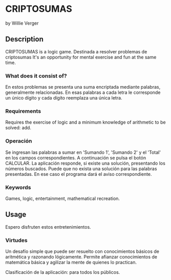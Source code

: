 # CRIPTOSUMAS
by Willie Verger

## Description
CRIPTOSUMAS is a logic game.
Destinada a resolver problemas de criptosumas
It's an opportunity for mental exercise and fun at the same time.

### What does it consist of?
En estos problemas se presenta una suma encriptada mediante palabras, generalmente relacionadas. 
En esas palabras a cada letra le corresponde un único dígito y cada dígito reemplaza una única letra.

### Requirements
Requires the exercise of logic and a minimum knowledge of arithmetic to be solved: add.

### Operación
Se ingresan las palabras a sumar en 'Sumando 1', 'Sumando 2' y el 'Total' en los campos correspondientes.
A continuación se pulsa el botón CALCULAR. La aplicación responde, si existe una solución, presentando los números buscados.
Puede que no exista una solución para las palabras presentadas. En ese caso el programa dará el aviso correspondiente.

### Keywords
Games, logic, entertainment, mathematical recreation.

## Usage



Espero disfruten estos entretenimientos.

### Virtudes
Un desafío simple que puede ser resuelto con conocimientos básicos de aritmética y razonando lógicamente.
Permite afianzar conocimientos de matemática básica y agilizar la mente de quienes lo practican.

Clasificación de la aplicación: para todos los públicos.

